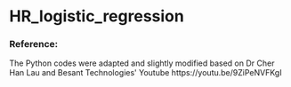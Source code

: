 # HR_logistic_regression

<h3> Reference: </h3>
The Python codes were adapted and slightly modified based on Dr Cher Han Lau and Besant Technologies' Youtube https://youtu.be/9ZiPeNVFKgI
